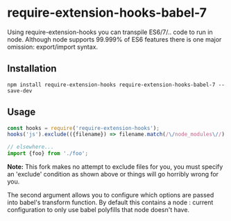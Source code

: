 # require-extension-hooks-babel-7

Using require-extension-hooks you can transpile ES6/7/.. code to run in node. Although node supports 99.999% of ES6 features there is one major omission: export/import syntax.

## Installation  
`npm install require-extension-hooks require-extension-hooks-babel-7 --save-dev`  

## Usage  
```javascript
const hooks = require('require-extension-hooks');
hooks('js').exclude(({filename}) => filename.match(/\/node_modules\//).plugin('babel', {}).push();

// elsewhere...
import {foo} from './foo';
```

**Note:** This fork makes no attempt to exclude files for you, you must specify an 'exclude' condition as shown above or things will go horribly wrong for you.

The second argument allows you to configure which options are passed into babel's transform function. By default this contains a node : current configuration to only use babel polyfills that node doesn't have.

